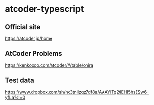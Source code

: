 # atcoder-typescript
## Official site
https://atcoder.jp/home
## AtCoder Problems
https://kenkoooo.com/atcoder/#/table/ohira
## Test data
https://www.dropbox.com/sh/nx3tnilzqz7df8a/AAAYlTq2tiEHl5hsESw6-yfLa?dl=0
